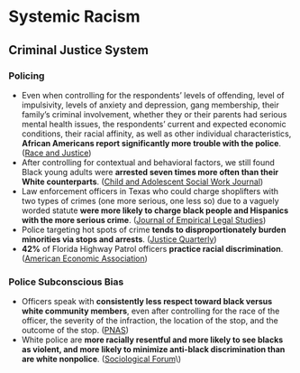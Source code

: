 # Systemic Racism

## Criminal Justice System

### Policing

* Even when controlling for the respondents’ levels of offending, level of impulsivity, levels of anxiety and depression, gang membership, their family’s criminal involvement, whether they or their parents had serious mental health issues, the respondents’ current and expected economic conditions, their racial affinity, as well as other individual characteristics, **African Americans report significantly more trouble with the police**. \([Race and Justice](https://ia601404.us.archive.org/17/items/race-and-justice-volume-issue-2017-doi-10.1177-2153368717697104-unnever-james-ow/Race%20and%20Justice%20Volume%20issue%202017%20%5Bdoi%2010.1177_2153368717697104%5D%20Unnever%2C%20James%3B%20Owusu-Bempah%2C%20Akwasi%3B%20Deryol%2C%20Rustu%20--%20A%20Test%20of%20the%20Differential%20Involvement%20Hypothesis.pdf)\)
* After controlling for contextual and behavioral factors, we still found Black young adults were **arrested seven times more often than their White counterparts**. \([Child and Adolescent Social Work Journal](https://sci-hub.st/10.1007/s10560-019-00618-7)\)
* Law enforcement officers in Texas who could charge shoplifters with two types of crimes \(one more serious, one less so\) due to a vaguely worded statute **were more likely to charge black people and Hispanics with the more serious crime**. \([Journal of Empirical Legal Studies](https://sci-hub.se/10.1111/jels.12201)\)
* Police targeting hot spots of crime **tends to disproportionately burden minorities via stops and arrests**. \([Justice Quarterly](https://sci-hub.se/10.1080/07418825.2019.1630471)\)
* **42%** of Florida Highway Patrol officers **practice racial discrimination**. \([American Economic Association](https://www.aeaweb.org/articles?id=10.1257/aer.20181607)\)

### Police Subconscious Bias

* Officers speak with **consistently less respect toward black versus white community members**, even after controlling for the race of the officer, the severity of the infraction, the location of the stop, and the outcome of the stop. \([PNAS](https://www.pnas.org/content/pnas/early/2017/05/30/1702413114.full.pdf)\)
* White police are **more racially resentful and more likely to see blacks as violent, and more likely to minimize anti-black discrimination than are white nonpolice**. \([Sociological Forum](https://www.researchgate.net/publication/319660605_More_Black_than_Blue_Comparing_the_Racial_Attitudes_of_Police_to_Citizens')\)



